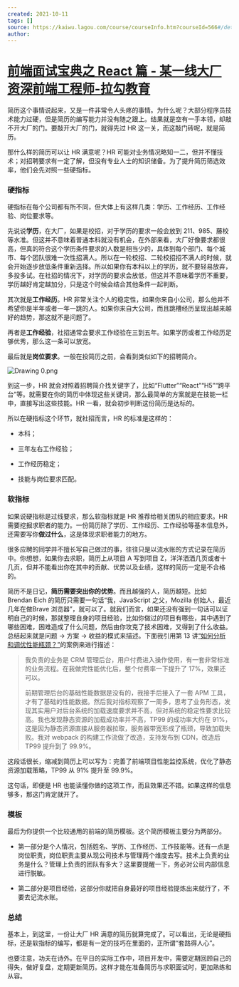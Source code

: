 ```yaml
---
created: 2021-10-11
tags: []
source: https://kaiwu.lagou.com/course/courseInfo.htm?courseId=566#/detail/pc?id=5790
author: 
---
```


# [前端面试宝典之 React 篇 - 某一线大厂资深前端工程师-拉勾教育](https://kaiwu.lagou.com/course/courseInfo.htm?courseId=566#/detail/pc?id=5790)


简历这个事情说起来，又是一件非常令人头疼的事情。为什么呢？大部分程序员技术能力过硬，但是简历的编写能力并没有随之跟上。结果就是空有一手本领，却敲不开大厂的门。要敲开大厂的门，就得先过 HR 这一关，而这敲门砖呢，就是简历。

那什么样的简历可以让 HR 满意呢？HR 可能对业务情况略知一二，但并不懂技术；对招聘要求有一定了解，但没有专业人士的知识储备。为了提升简历筛选效率，他们会先对照一些硬指标。

### 硬指标

硬指标在每个公司都有所不同，但大体上有这样几类：学历、工作经历、工作经验、岗位要求等。

先说说**学历**，在大厂，如果是校招，对于学历的要求一般会放到 211、985、藤校等水准。但这并不意味着普通本科就没有机会，在外部来看，大厂好像要求都很高，但真的符合这个学历条件要求的人数是相当少的，具体到每个部门、每个城市、每个团队很难一次性招满人。所以在一轮校招、二轮校招招不满人的时候，就会开始逐步放低条件重新选择。所以如果你有本科以上的学历，就不要轻易放弃，多投多试。在社招的情况下，对学历的要求会放低，但这并不意味着学历不重要，学历越好肯定越加分，只是这个时候会结合其他条件一起判断。

其次就是**工作经历**。HR 非常关注个人的稳定性，如果你来自小公司，那么他并不希望你是半年或者一年一跳的人。如果你来自大公司，而且跳槽经历呈现出越来越好的趋势，那这就不是问题了。

再者是**工作经验**，社招通常会要求工作经验在三到五年。如果学历或者工作经历足够优秀，那么这一条可以放宽。

最后就是**岗位要求**。一般在投简历之前，会看到类似如下的招聘简介。

![Drawing 0.png](https://s0.lgstatic.com/i/image6/M01/02/33/Cgp9HWAdAl6ATxhYAAEO9dvbRb4437.png)

到这一步，HR 就会对照着招聘简介找关键字了，比如“Flutter”“React”“H5”“跨平台”等。就需要在你的简历中体现这些关键词，那么最简单的方案就是在技能一栏中，直接写出这些技能。HR 一看，就会初步判断这份简历是达标的。

所以在硬指标这个环节，就社招而言，HR 的标准是这样的：

-   本科；
    
-   三年左右工作经验；
    
-   工作经历稳定；
    
-   技能与岗位要求匹配。
    

### 软指标

如果说硬指标是过线要求，那么软指标就是 HR 推荐给相关团队的相应要求。HR 需要挖掘求职者的能力。一份简历除了学历、工作经历、工作经验等基本信息外，还需要写你**做过什么**，这是体现求职者能力的地方。

很多应聘的同学并不擅长写自己做过的事，往往只是以流水账的方式记录在简历中。你想想，如果你去求职，简历上从项目 A 写到项目 Z，洋洋洒洒几页或者十几页，但并不能看出你在其中的贡献、优势以及业绩，这样的简历一定是不合格的。

简历不是日记，**简历需要突出你的优势**。而且越强的人，简历越短。比如 Brendan Eich 的简历只需要一句话“我，JavaScript 之父，Mozilla 创始人，最近几年在做Brave 浏览器”，就可以了。就我们而言，如果还没有强到一句话可以证明自己的时候，那就整理自身的项目经验，比如你做过的项目有哪些，其中遇到了哪些困难，困难造成了什么问题，然后由你攻克了技术困难，又得到了什么收益。总结起来就是问题 → 方案 → 收益的模式来描述。下面我引用第 13 讲[“如何分析和调优性能瓶颈？”](https://kaiwu.lagou.com/course/courseInfo.htm?courseId=566#/detail/pc?id=5803)的案例来进行描述：

> 我负责的业务是 CRM 管理后台，用户付费进入操作使用，有一套非常标准的业务流程。在我做完性能优化后，整个付费率一下提升了 17%，效果还可以。
> 
> 前期管理后台的基础性能数据是没有的，我接手后接入了一套 APM 工具，才有了基础的性能数据。然后我对指标观察了一周多，思考了业务形态，发现其实用户对后台系统的加载速度要求并不高，但对系统的稳定性要求比较高。我也发现静态资源的加载成功率并不高，TP99 的成功率大约在 91%，这是因为静态资源直接从服务器拉取，服务器带宽形成了瓶颈，导致加载失败。我对 webpack 的构建工作流做了改造，支持发布到 CDN，改造后 TP99 提升到了 99.9%。

这段话很长，缩减到简历上可以写为：完善了前端项目性能监控系统，优化了静态资源加载策略，TP99 从 91% 提升至 99.9%。

这句话，即便是 HR 也能读懂你做的这项工作，而且效果还不错。如果这样的信息够多，那这门肯定就开了。

### 模板

最后为你提供一个比较通用的前端的简历模板。这个简历模板主要分为两部分。

-   第一部分是个人情况，包括姓名、学历、工作经历、工作技能等。还有一点是岗位职责，岗位职责主要从现公司技术与管理两个维度去写。技术上负责的业务是什么？管理上负责的团队有多大？这里要提醒一下，务必对公司内部信息进行脱敏。
    
-   第二部分是项目经验，这部分你就把自身最好的项目经验提炼出来就行了，不要去记流水账。
    

### 总结

基本上，到这里，一份让大厂 HR 满意的简历就算完成了。可以看出，无论是硬指标，还是软指标的编写，都是有一定的技巧在里面的，正所谓“套路得人心”。

也要注意，功夫在诗外。在平日的实际工作中，项目开发中，需要定期回顾自己的得失，做好复盘，定期更新简历。这样才能在准备简历与求职面试时，更加熟练和从容。
